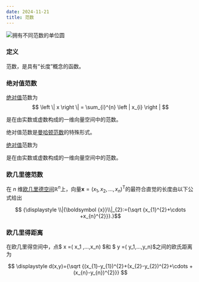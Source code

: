```yaml
---
date: 2024-11-21
title: 范数
---
```


![拥有不同范数的单位圆](../imgs/拥有不同范数的单位圆.png)

### 定义

范数，是具有“长度”概念的函数。

### 绝对值范数

[绝对值](/wiki/%E7%BB%9D%E5%AF%B9%E5%80%BC "绝对值")范数为
$$
\left \| x \right \| = \sum_{i}^{n} \left | x_{i} \right |
$$

是在由实数或虚数构成的一维向量空间中的范数。

绝对值范数是[曼哈顿范数](/wiki/%E6%9B%BC%E5%93%88%E9%A0%93%E8%B7%9D%E9%9B%A2 "曼哈顿距离")的特殊形式。

[绝对值](/wiki/%E7%BB%9D%E5%AF%B9%E5%80%BC "绝对值")范数为

是在由实数或虚数构成的一维向量空间中的范数。

### 欧几里德范数

在 _n_ 维[欧几里德空间](/wiki/%E6%AC%A7%E5%87%A0%E9%87%8C%E5%BE%B7%E7%A9%BA%E9%97%B4 "欧几里德空间")${\displaystyle \mathbb {R} ^{n}}$上，向量${\displaystyle {\boldsymbol {x}}=(x_{1},x_{2},\ldots ,x_{n})^{\mathrm {T} }}$的最符合直觉的长度由以下公式给出

$$
{\displaystyle \\|{\boldsymbol {x}}\\|_{2}:={\sqrt {x_{1}^{2}+\cdots +x_{n}^{2}}}.}$$

### 欧几里得距离

在欧几里得空间中，点$ x =( x_1 ,...,x_n) $和 $ y =( y_1,...,y_n)$之间的欧氏距离为

$$
\displaystyle d(x,y)={\sqrt {(x_{1}-y_{1})^{2}+(x_{2}-y_{2})^{2}+\cdots +(x_{n}-y_{n})^{2}}}
$$
